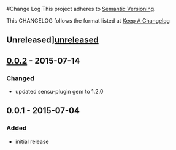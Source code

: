 #Change Log
This project adheres to [Semantic Versioning](http://semver.org/).

This CHANGELOG follows the format listed at [Keep A Changelog](http://keepachangelog.com/)

## Unreleased][unreleased]

## [0.0.2] - 2015-07-14
### Changed
- updated sensu-plugin gem to 1.2.0

## 0.0.1 - 2015-07-04
### Added
- initial release

[Unreleased]: https://github.com/sensu-plugins/sensu-plugins-puppet/compare/0.0.2...HEAD
[0.0.2]: https://github.com/sensu-plugins/sensu-plugins-puppet/compare/0.0.1...0.0.2
